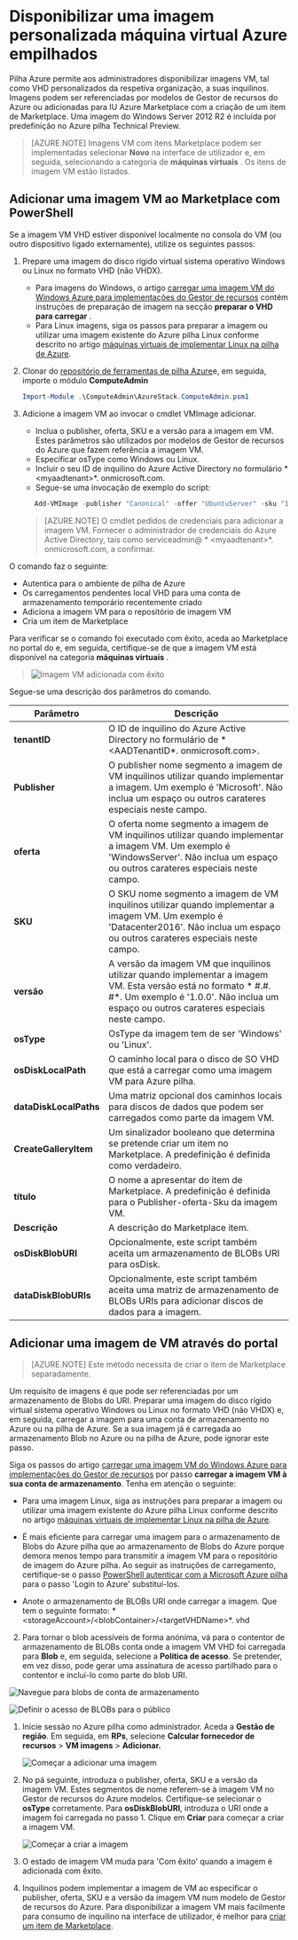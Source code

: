 <properties
    pageTitle="Adicionar uma imagem VM a pilha de Azure | Microsoft Azure"
    description="Adicionar Windows ou Linux VM imagem personalizada da sua organização para a inquilinos utilizar"
    services="azure-stack"
    documentationCenter=""
    authors="mattmcg"
    manager="darmour"
    editor=""/>

<tags
    ms.service="azure-stack"
    ms.workload="na"
    ms.tgt_pltfrm="na"
    ms.devlang="na"
    ms.topic="get-started-article"
    ms.date="09/26/2016"
    ms.author="mattmcg"/>

# <a name="make-a-custom-virtual-machine-image-available-in-azure-stack"></a>Disponibilizar uma imagem personalizada máquina virtual Azure empilhados


Pilha Azure permite aos administradores disponibilizar imagens VM, tal como VHD personalizados da respetiva organização, a suas inquilinos. Imagens podem ser referenciadas por modelos de Gestor de recursos do Azure ou adicionadas para IU Azure Marketplace com a criação de um item de Marketplace. Uma imagem do Windows Server 2012 R2 é incluída por predefinição no Azure pilha Technical Preview.

> [AZURE.NOTE] Imagens VM com itens Marketplace podem ser implementadas selecionar **Novo** na interface de utilizador e, em seguida, selecionando a categoria de **máquinas virtuais** . Os itens de imagem VM estão listados.



## <a name="add-a-vm-image-to-marketplace-with-powershell"></a>Adicionar uma imagem VM ao Marketplace com PowerShell

Se a imagem VM VHD estiver disponível localmente no consola do VM (ou outro dispositivo ligado externamente), utilize os seguintes passos:

1. Prepare uma imagem do disco rígido virtual sistema operativo Windows ou Linux no formato VHD (não VHDX).
    -   Para imagens do Windows, o artigo [carregar uma imagem VM do Windows Azure para implementações do Gestor de recursos](virtual-machines-windows-upload-image.md) contém instruções de preparação de imagem na secção **preparar o VHD para carregar** .
    -   Para Linux imagens, siga os passos para preparar a imagem ou utilizar uma imagem existente do Azure pilha Linux conforme descrito no artigo [máquinas virtuais de implementar Linux na pilha de Azure](azure-stack-linux.md).

2. Clonar do [repositório de ferramentas de pilha Azure](https://aka.ms/azurestackaddvmimage)e, em seguida, importe o módulo **ComputeAdmin**

    ```powershell
    Import-Module .\ComputeAdmin\AzureStack.ComputeAdmin.psm1
    ```

3. Adicione a imagem VM ao invocar o cmdlet VMImage adicionar.
    -  Inclua o publisher, oferta, SKU e a versão para a imagem em VM. Estes parâmetros são utilizados por modelos de Gestor de recursos do Azure que fazem referência a imagem VM.
    -  Especificar osType como Windows ou Linux.
    -  Incluir o seu ID de inquilino do Azure Active Directory no formulário * &lt;myaadtenant&gt;*. onmicrosoft.com.
    - Segue-se uma invocação de exemplo do script:

    ```powershell
       Add-VMImage -publisher "Canonical" -offer "UbuntuServer" -sku "14.04.3-LTS" -version "1.0.0" -osType Linux -osDiskLocalPath 'C:\Users\AzureStackAdmin\Desktop\UbuntuServer.vhd' -tenantID <myaadtenant>.onmicrosoft.com
    ```

    > [AZURE.NOTE] O cmdlet pedidos de credenciais para adicionar a imagem VM. Fornecer o administrador de credenciais do Azure Active Directory, tais como serviceadmin@ * &lt;myaadtenant&gt;*. onmicrosoft.com, a confirmar.  

O comando faz o seguinte:
- Autentica para o ambiente de pilha de Azure
- Os carregamentos pendentes local VHD para uma conta de armazenamento temporário recentemente criado
- Adiciona a imagem VM para o repositório de imagem VM
- Cria um item de Marketplace

Para verificar se o comando foi executado com êxito, aceda ao Marketplace no portal do e, em seguida, certifique-se de que a imagem VM está disponível na categoria **máquinas virtuais** .

> ![Imagem VM adicionada com êxito](./media/azure-stack-add-vm-image/image5.PNG)

Segue-se uma descrição dos parâmetros do comando.


| Parâmetro | Descrição |
|----------| ------------ |
|**tenantID** | O ID de inquilino do Azure Active Directory no formulário de * &lt;AADTenantID*. onmicrosoft.com&gt;. |
|**Publisher** | O publisher nome segmento a imagem de VM inquilinos utilizar quando implementar a imagem. Um exemplo é 'Microsoft'. Não inclua um espaço ou outros carateres especiais neste campo.|
|**oferta** | O oferta nome segmento a imagem de VM inquilinos utilizar quando implementar a imagem VM. Um exemplo é 'WindowsServer'. Não inclua um espaço ou outros carateres especiais neste campo. |
| **SKU** | O SKU nome segmento a imagem de VM inquilinos utilizar quando implementar a imagem VM. Um exemplo é 'Datacenter2016'. Não inclua um espaço ou outros carateres especiais neste campo. |
|**versão** | A versão da imagem VM que inquilinos utilizar quando implementar a imagem VM. Esta versão está no formato * \#.\#. \#*. Um exemplo é '1.0.0'. Não inclua um espaço ou outros carateres especiais neste campo.|
| **osType** | OsType da imagem tem de ser 'Windows' ou 'Linux'. |
|**osDiskLocalPath** | O caminho local para o disco de SO VHD que está a carregar como uma imagem VM para Azure pilha. |
|**dataDiskLocalPaths**| Uma matriz opcional dos caminhos locais para discos de dados que podem ser carregados como parte da imagem VM.|
|**CreateGalleryItem**| Um sinalizador booleano que determina se pretende criar um item no Marketplace. A predefinição é definida como verdadeiro.|
|**título**| O nome a apresentar do item de Marketplace. A predefinição é definida para o Publisher-oferta-Sku da imagem VM.|
|**Descrição**| A descrição do Marketplace item. |
|**osDiskBlobURI**| Opcionalmente, este script também aceita um armazenamento de BLOBs URI para osDisk.|
|**dataDiskBlobURIs**| Opcionalmente, este script também aceita uma matriz de armazenamento de BLOBs URIs para adicionar discos de dados para a imagem.|



## <a name="add-a-vm-image-through-the-portal"></a>Adicionar uma imagem de VM através do portal

> [AZURE.NOTE] Este método necessita de criar o item de Marketplace separadamente.

Um requisito de imagens é que pode ser referenciadas por um armazenamento de Blobs do URI. Preparar uma imagem do disco rígido virtual sistema operativo Windows ou Linux no formato VHD (não VHDX) e, em seguida, carregar a imagem para uma conta de armazenamento no Azure ou na pilha de Azure. Se a sua imagem já é carregada ao armazenamento Blob no Azure ou na pilha de Azure, pode ignorar este passo.

Siga os passos do artigo [carregar uma imagem VM do Windows Azure para implementações do Gestor de recursos](https://azure.microsoft.com/documentation/articles/virtual-machines-windows-upload-image/) por passo **carregar a imagem VM à sua conta de armazenamento**. Tenha em atenção o seguinte:

-   Para uma imagem Linux, siga as instruções para preparar a imagem ou utilizar uma imagem existente do Azure pilha Linux conforme descrito no artigo [máquinas virtuais de implementar Linux na pilha de Azure](azure-stack-linux.md).

- É mais eficiente para carregar uma imagem para o armazenamento de Blobs do Azure pilha que ao armazenamento de Blobs do Azure porque demora menos tempo para transmitir a imagem VM para o repositório de imagem do Azure pilha. Ao seguir as instruções de carregamento, certifique-se o passo [PowerShell autenticar com a Microsoft Azure pilha](azure-stack-deploy-template-powershell.md) para o passo 'Login to Azure' substituí-los.

- Anote o armazenamento de BLOBs URI onde carregar a imagem. Que tem o seguinte formato: * &lt;storageAccount&gt;/&lt;blobContainer&gt;/&lt;targetVHDName&gt;*. vhd

2.  Para tornar o blob acessíveis de forma anónima, vá para o contentor de armazenamento de BLOBs conta onde a imagem VM VHD foi carregada para **Blob** e, em seguida, selecione a **Política de acesso**. Se pretender, em vez disso, pode gerar uma assinatura de acesso partilhado para o contentor e incluí-lo como parte do blob URI.

![Navegue para blobs de conta de armazenamento](./media/azure-stack-add-vm-image/image1.png)

![Definir o acesso de BLOBs para o público](./media/azure-stack-add-vm-image/image2.png)

1.  Inicie sessão no Azure pilha como administrador. Aceda a **Gestão de região**. Em seguida, em **RPs**, selecione **Calcular fornecedor de recursos** > **VM imagens** > **Adicionar.**

    ![Começar a adicionar uma imagem](./media/azure-stack-add-vm-image/image3.png)

2.  No pá seguinte, introduza o publisher, oferta, SKU e a versão da imagem VM. Estes segmentos de nome referem-se à imagem VM no Gestor de recursos do Azure modelos. Certifique-se selecionar o **osType** corretamente. Para **osDiskBlobURI**, introduza o URI onde a imagem foi carregada no passo 1. Clique em **Criar** para começar a criar a imagem VM.

    ![Começar a criar a imagem](./media/azure-stack-add-vm-image/image4.png)

3.  O estado de imagem VM muda para 'Com êxito' quando a imagem é adicionada com êxito.

4.  Inquilinos podem implementar a imagem de VM ao especificar o publisher, oferta, SKU e a versão da imagem VM num modelo de Gestor de recursos do Azure. Para disponibilizar a imagem VM mais facilmente para consumo de inquilino na interface de utilizador, é melhor para [criar um item de Marketplace](azure-stack-create-and-publish-marketplace-item.md).
